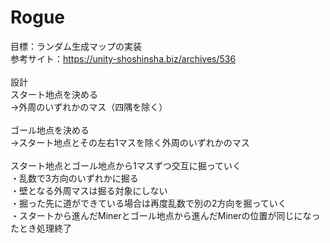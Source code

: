# Rogue
目標：ランダム生成マップの実装<br>
参考サイト：https://unity-shoshinsha.biz/archives/536
<br>
<br>
設計<br>
スタート地点を決める<br>
→外周のいずれかのマス（四隅を除く）<br>
<br>
ゴール地点を決める<br>
→スタート地点とその左右1マスを除く外周のいずれかのマス<br>
<br>
スタート地点とゴール地点から1マスずつ交互に掘っていく<br>
・乱数で3方向のいずれかに掘る<br>
・壁となる外周マスは掘る対象にしない<br>
・掘った先に道ができている場合は再度乱数で別の2方向を掘っていく<br>
・スタートから進んだMinerとゴール地点から進んだMinerの位置が同じになったとき処理終了<br>
